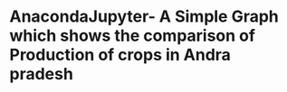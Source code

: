 # AnacondaJupyter- A Simple Graph which shows the comparison of Production of crops in Andra pradesh
